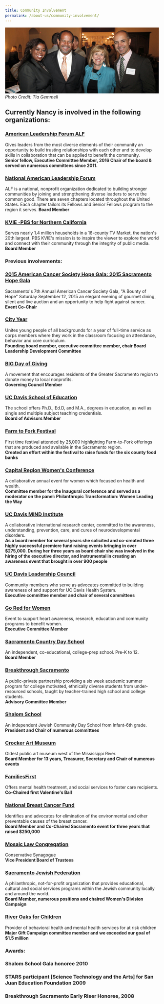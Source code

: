 ```yaml
---
title: Community Involvement
permalink: /about-us/community-involvement/
---
```

![Image of Nancy posing with others from the community](/assets/images/community-involvement-banner.jpg)
*Photo Credit: Tia Gemmell*

## Currently Nancy is involved in the following organizations:

### [American Leadership Forum ALF](//www.alf-mvc.org/ "American Leadership Forum ALF")

Gives leaders from the most diverse elements of their community an opportunity to build trusting relationships with each other and to develop skills in collaboration that can be applied to benefit the community.\
**Senior fellow, Executive Committee Member, 2016 Chair of the board & served on numerous committees since 2011.**

### [National American Leadership Forum](alfnational.org)

ALF is a national, nonprofit organization dedicated to building stronger communities by joining and strengthening diverse leaders to serve the common good.  There are seven chapters located throughout the United States.  Each chapter tailors its Fellows and Senior Fellows program to the region it serves.                                                                                                 **Board Member**

### [KVIE -PBS for Northern California ](kvie.org)

Serves nearly 1.4 million households in a 16-county TV Market, the nation's 20th largest.  PBS KVIE's mission is to inspire the viewer to explore the world and connect with their community through the integrity of public media.                                                                                              **Board Member**

### [](kvie.org)[](alfnational.org)Previous involvements:

### [2015 American Cancer Society Hope Gala: 2015 Sacramento Hope Gala](//main.acsevents.org/site/TR/Gala/GalaFY10California?pg=entry&fr_id=69670#.VU5Zc1PF-Us/ "2015 American Cancer Society Hope Gala: 2015 Sacramento Hope Gala")

Sacramento's 7th Annual American Cancer Society Gala, "A Bounty of Hope" Saturday September 12, 2015 an elegant evening of gourmet dining, silent and live auction and an opportunity to help fight against cancer.\
**Event Co-Chair**[](//www.alf-mvc.org/ "American Leadership Forum ALF")

### [City Year](//www.cityyear.org/sacramento.aspx "City Year")

Unites young people of all backgrounds for a year of full-time service as corps members where they work in the classroom focusing on attendance, behavior and core curriculum.\
**Founding board member, executive committee member, chair Board Leadership Development Committee**

### [BIG Day of Giving](https://bigdayofgiving.org/ "BIG Day of Giving")

A movement that encourages residents of the Greater Sacramento region to donate money to local nonprofits.\
**Governing Council Member**

### [UC Davis School of Education](//education.ucdavis.edu/ "UC Davis School of Education")

The school offers Ph.D., Ed.D, and M.A., degrees in education, as well as single and multiple subject teaching credentials.\
**Board of Advisors Member**

### [Farm to Fork Festival](//farmtoforkcapital.com/festival-info/ "Farm to Fork Festival")

First time festival attended by 25,000 highlighting Farm-to-Fork offerings that are produced and available in the Sacramento region.\
**Created an effort within the festival to raise funds for the six county food banks**

### [Capital Region Women's Conference](//www.capregionwomen.com/ "Capital Region Women's Conference")

A collaborative annual event for women which focused on health and wealth.\
**Committee member for the Inaugural conference and served as a moderator on the panel: Philanthropic Transformation: Women Leading the Way**

### [UC Davis MIND Institute](//www.ucdmc.ucdavis.edu/mindinstitute/ "UC Davis MIND Institute")

A collaborative international research center, committed to the awareness, understanding, prevention, care, and cures of neurodevelopmental disorders.\
**As a board member for several years she solicited and co-created three highly successful premiere fund raising events bringing in over $275,000. During her three years as board chair she was involved in the hiring of the executive director, and instrumental in creating an awareness event that brought in over 900 people**

### [UC Davis Leadership Council](//www.ucdmc.ucdavis.edu/leadershipcouncil/ "UC Davis Leadership Council")

Community members who serve as advocates committed to building awareness of and support for UC Davis Health System.\
**Executive committee member and chair of several committees**

### [Go Red for Women](https://www.goredforwomen.org/ "Go Red for Women")

Event to support heart awareness, research, education and community programs to benefit women.\
**Executive Committee Member**

### [Sacramento Country Day School](//www.saccds.org/ "Sacramento Country Day School")

An independent, co-educational, college-prep school. Pre-K to 12.\
**Board Member**

### [Breakthrough Sacramento](//www.saccds.org/inside-scds/breakthrough-sacramento/ "Breakthrough Sacramento")

A public-private partnership providing a six week academic summer program for college motivated, ethnically diverse students from under-resourced schools, taught by teacher-trained high school and college students.\
**Advisory Committee Member**

### [Shalom School](//www.shalomschool.org/ "Shalom School")

An independent Jewish Community Day School from Infant-6th grade.\
**President and Chair of numerous committees**

### [Crocker Art Museum](//crockerartmuseum.org/ "Crocker Art Museum")

Oldest public art museum west of the Mississippi River.\
**Board Member for 13 years, Treasurer, Secretary and Chair of numerous events**

### [FamiliesFirst](//emqff.org/ "FamiliesFirst")

Offers mental health treatment, and social services to foster care recipients.\
**Co-Chaired first Valentine's Ball**

### [National Breast Cancer Fund](//www.breastcancerfund.org/ "National Breast Cancer Fund")

Identifies and advocates for elimination of the environmental and other preventable causes of the breast cancer.\
**Board Member and Co-Chaired Sacramento event for three years that raised $250,000**

### [Mosaic Law Congregation](//www.mosaiclaw.org/ "Mosaic Law Congregation")

Conservative Synagogue\
**Vice President Board of Trustees**

### [Sacramento Jewish Federation](//jewishsac.org/ "Sacramento Jewish Federation")

A philanthropic, not-for-profit organization that provides educational, cultural and social services programs within the Jewish community locally and around the world.\
**Board Member, numerous positions and chaired Women's Division Campaign**

### [River Oaks for Children](//www.riveroak.org/ "River Oaks for Children")

Provider of behavioral health and mental health services for at risk children\
**Major Gift Campaign committee member and we exceeded our goal of $1.5 million**

### Awards:

### Shalom School Gala honoree 2010

### STARS participant \[Science Technology and the Arts] for San Juan Education Foundation 2009

### Breakthrough Sacramento Early Riser Honoree, 2008